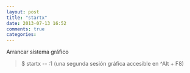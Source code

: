 ```yaml
---
layout: post
title: "startx"
date: 2013-07-13 16:52
comments: true
categories: 
---
```

Arrancar sistema gráfico

>$ startx -- :1 (una segunda sesión gráfica accesible en ^Alt + F8)

